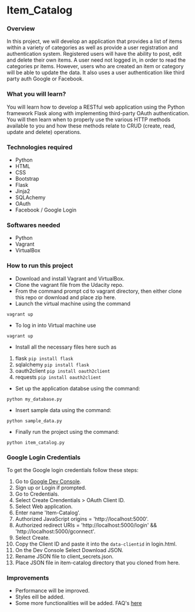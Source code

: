 # Item_Catalog

### Overview
In this project, we will develop an application that provides a list of items within a variety of categories as well as provide a user registration and authentication system. Registered users will have the ability to post, edit and delete their own items.
A user need not logged in, in order to read the categories pr items. However, users who are created an item or category will be able to update the data.
It also uses a user authentication like third party auth Google or Facebook.

### What you will learn?
You will learn how to develop a RESTful web application using the Python framework Flask along with implementing third-party OAuth authentication. You will then learn when to properly use the various HTTP methods available to you and how these methods relate to CRUD (create, read, update and delete) operations.

### Technologies required
* Python
* HTML
* CSS
* Bootstrap
* Flask
* Jinja2
* SQLAchemy
* OAuth
* Facebook / Google Login

### Softwares needed
* Python
* Vagrant
* VirtualBox

### How to run this project
* Download and install Vagrant and VirtualBox.
* Clone the vagrant file from the Udacity repo.
* From the command prompt cd to vagrant directory, then either clone this repo or download and place zip here.
* Launch the virtual machine using the command
```
vagrant up
```
* To log in into Virtual machine use
```
vagrant up
```
* Install all the necessary files here such as 
1. flask ``` pip install flask ```
2. sqlalchemy ``` pip install flask ```
3. oauth2client ``` pip install oauth2client ```
4. requests ``` pip install oauth2client ``` 

* Set up the application databse using the command:
```
python my_database.py
```
* Insert sample data using the command:
```
python sample_data.py
```
* Finally run the project using the command:
```
python item_catalog.py
```

### Google Login Credentials
To get the Google login credentials follow these steps:

1. Go to [Google Dev Console](https://console.developers.google.com).
2. Sign up or Login if prompted.
3. Go to Credentials.
4. Select Create Crendentials > OAuth Client ID.
5. Select Web application.
6. Enter name 'Item-Catalog'.
7. Authorized JavaScript origins = 'http://localhost:5000'.
8. Authorized redirect URIs = 'http://localhost:5000/login' && 'http://localhost:5000/gconnect'.
9. Select Create.
10. Copy the Client ID and paste it into the `data-clientid` in login.html.
11. On the Dev Console Select Download JSON.
12. Rename JSON file to client_secrets.json.
13. Place JSON file in item-catalog directory that you cloned from here.

### Improvements
* Performance will be improved.
* Styles eill be added.
* Some more functionalities will be added.
FAQ's [here]()
